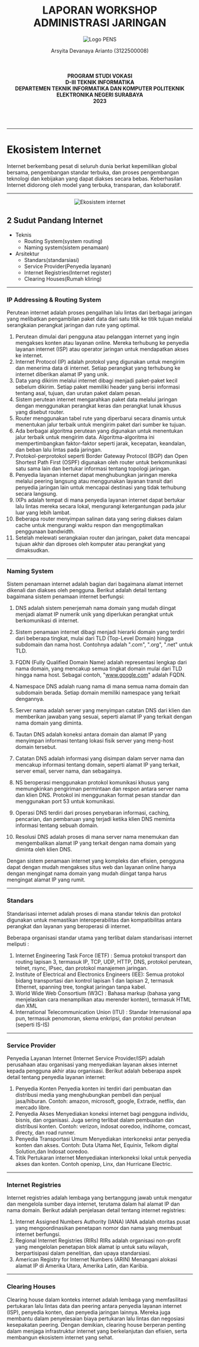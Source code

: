  <h1 align="Center">LAPORAN WORKSHOP ADMINISTRASI JARINGAN</h1> 




<p align="center">
  <img src="img/Logo_PENS.png" alt="Logo PENS">
</p>



<p align="center">
Arsyita Devanaya Arianto (3122500008) <br>

</p>

<br>
<h4 align="center">
PROGRAM STUDI VOKASI <br>
D-III TEKNIK INFORMATIKA <br>
DEPARTEMEN TEKNIK INFORMATIKA DAN KOMPUTER 
POLITEKNIK ELEKTRONIKA NEGERI SURABAYA <br> 
2023
</h4> <br><br><hr>

# Ekosistem Internet
Internet berkembang pesat di seluruh dunia berkat kepemilikan global bersama, pengembangan standar terbuka, dan proses pengembangan teknologi dan kebijakan yang dapat diakses secara bebas. Keberhasilan Internet didorong oleh model yang terbuka, transparan, dan kolaboratif.

<hr>

<p align="center">
  <img src="img/gambar_1.png" alt="Ekosistem internet">
</p>

## 2 Sudut Pandang Internet

- Teknis
  - Routing System(system routing)
  - Naming system(sistem penamaan)
- Arsitektur
  - Standars(standarsiasi)
  - Service Provider(Penyedia layanan)
  - Internet Registries(Internet register)
  - Clearing Houses(Rumah kliring)
<hr>

### IP Addressing & Routing System
Perutean internet adalah proses pengalihan lalu lintas dari berbagai jaringan yang melibatkan pengambilan paket data dari satu titik ke titik tujuan melalui serangkaian perangkat jaringan dan rute yang optimal.

1. Perutean dimulai dari pengguna atau pelanggan internet yang ingin mengakses konten atau layanan online. Mereka terhubung ke penyedia layanan internet (ISP) atau operator jaringan untuk mendapatkan akses ke internet.
2. Internet Protocol (IP) adalah protokol yang digunakan untuk mengirim dan menerima data di internet. Setiap perangkat yang terhubung ke internet diberikan alamat IP yang unik.
3. Data yang dikirim melalui internet dibagi menjadi paket-paket kecil sebelum dikirim. Setiap paket memiliki header yang berisi informasi tentang asal, tujuan, dan urutan paket dalam pesan.
4. Sistem perutean internet mengarahkan paket data melalui jaringan dengan menggunakan perangkat keras dan perangkat lunak khusus yang disebut router.
5. Router menggunakan tabel rute yang diperbarui secara dinamis untuk menentukan jalur terbaik untuk mengirim paket dari sumber ke tujuan.
6. Ada berbagai algoritma perutean yang digunakan untuk menentukan jalur terbaik untuk mengirim data. Algoritma-algoritma ini mempertimbangkan faktor-faktor seperti jarak, kecepatan, keandalan, dan beban lalu lintas pada jaringan.
7. Protokol-perprotokol seperti Border Gateway Protocol (BGP) dan Open Shortest Path First (OSPF) digunakan oleh router untuk berkomunikasi satu sama lain dan bertukar informasi tentang topologi jaringan.
8. Penyedia layanan internet dapat menghubungkan jaringan mereka melalui peering langsung atau menggunakan layanan transit dari penyedia jaringan lain untuk mencapai destinasi yang tidak terhubung secara langsung.
9.  IXPs adalah tempat di mana penyedia layanan internet dapat bertukar lalu lintas mereka secara lokal, mengurangi ketergantungan pada jalur luar yang lebih lambat.
10. Beberapa router menyimpan salinan data yang sering diakses dalam cache untuk mengurangi waktu respon dan mengoptimalkan penggunaan bandwidth.
11. Setelah melewati serangkaian router dan jaringan, paket data mencapai tujuan akhir dan diproses oleh komputer atau perangkat yang dimaksudkan.

<hr>

### Naming System
Sistem penamaan internet adalah bagian dari bagaimana alamat internet dikenali dan diakses oleh pengguna. Berikut adalah detail tentang bagaimana sistem penamaan internet berfungsi:

1. DNS adalah sistem penerjemah nama domain yang mudah diingat menjadi alamat IP numerik unik yang diperlukan perangkat untuk berkomunikasi di internet.

2. Sistem penamaan internet dibagi menjadi hierarki domain yang terdiri dari beberapa tingkat, mulai dari TLD (Top-Level Domain) hingga subdomain dan nama host. Contohnya adalah ".com", ".org", ".net" untuk TLD.

3. FQDN (Fully Qualified Domain Name) adalah representasi lengkap dari nama domain, yang mencakup semua tingkat domain mulai dari TLD hingga nama host. Sebagai contoh, "www.google.com" adalah FQDN.

4. Namespace DNS adalah ruang nama di mana semua nama domain dan subdomain berada. Setiap domain memiliki namespace yang terkait dengannya.

5. Server nama adalah server yang menyimpan catatan DNS dari klien dan memberikan jawaban yang sesuai, seperti alamat IP yang terkait dengan nama domain yang diminta.

6. Tautan DNS adalah koneksi antara domain dan alamat IP yang menyimpan informasi tentang lokasi fisik server yang meng-host domain tersebut.

7. Catatan DNS adalah informasi yang disimpan dalam server nama dan mencakup informasi tentang domain, seperti alamat IP yang terkait, server email, server nama, dan sebagainya.

8. NS beroperasi menggunakan protokol komunikasi khusus yang memungkinkan pengiriman permintaan dan respon antara server nama dan klien DNS. Protokol ini menggunakan format pesan standar dan menggunakan port 53 untuk komunikasi.

9. Operasi DNS terdiri dari proses penyebaran informasi, caching, pencarian, dan pembaruan yang terjadi ketika klien DNS meminta informasi tentang sebuah domain.

10. Resolusi DNS adalah proses di mana server nama menemukan dan mengembalikan alamat IP yang terkait dengan nama domain yang diminta oleh klien DNS.

Dengan sistem penamaan internet yang kompleks dan efisien, pengguna dapat dengan mudah mengakses situs web dan layanan online hanya dengan mengingat nama domain yang mudah diingat tanpa harus mengingat alamat IP yang rumit.

<hr>

### Standars

Standarisasi internet adalah proses di mana standar teknis dan protokol digunakan untuk memastikan interoperabilitas dan kompatibilitas antara perangkat dan layanan yang beroperasi di internet. 

Beberapa organisasi standar utama yang terlibat dalam standarisasi internet meliputi : 
1. Internet Engineering Task Force (IETF) :  Semua protokol transport dan routing lapisan 3, termasuk IP, TCP, UDP, HTTP, DNS, protokol perutean, telnet, rsync, IPsec, dan protokol manajemen jaringan.
2. Institute of Electrical and Electronics Engineers (IEE): Semua protokol bidang transportasi dan kontrol lapisan 1 dan lapisan 2, termasuk Ethernet, spanning tree, tongkat jaringan tanpa kabel.
3. World Wide Web Consortium (W3C) : Bahasa markup (bahasa yang menjelaskan cara menampilkan atau merender
konten), termasuk HTML dan XML
4. International Telecommunication Union (ITU) : Standar Internasional apa pun, termasuk penomoran, skema enkripsi, dan protokol perutean (seperti IS-IS)

<hr>

### Service Provider
Penyedia Layanan Internet (Internet Service Provider/ISP) adalah perusahaan atau organisasi yang menyediakan layanan akses internet kepada pengguna akhir atau organisasi. Berikut adalah beberapa aspek detail tentang penyedia layanan internet:
1. Penyedia Konten
   Penyedia konten ini terdiri dari pembuatan dan distribusi media yang menghubungkan pembeli dan penjual jasa/hiburan. Contoh: amazon, microsoft, google, Extrade, netflix, dan mercado libre.
2. Penyedia Akses
   Menyediakan koneksi internet bagi pengguna individu, bisnis, dan organisasi. Juga sering terlibat dalam pembuatan dan distribusi konten. Contoh: verizon, indosat ooredoo, indihome, comcast, directy, dan road runner.
3. Penyedia Transportasi Umum
   Menyediakan interkoneksi antar penyedia konten dan akses. Contoh: Duta Utama Net, Equinix, Telkom digital Solution,dan Indosat ooredoo.
4. Titik Pertukaran internet
   Menyediakan interkoneksi lokal untuk penyedia akses dan konten. Contoh openixp, Linx, dan Hurricane Electric.

<hr>

### Internet Registries

Internet registries adalah lembaga yang bertanggung jawab untuk mengatur dan mengelola sumber daya internet, terutama dalam hal alamat IP dan nama domain. Berikut adalah penjelasan detail tentang internet registries:

1. Internet Assigned Numbers Authority (IANA)
   IANA adalah otoritas pusat yang mengoordinasikan penetapan nomor dan nama yang membuat internet berfungsi.
2. Regional Internet Registries (RIRs)
   RIRs adalah organisasi non-profit yang mengelolan penetapan blok alamat ip untuk satu wilayah, berpartisipasi dalam penelitian, dan upaya standarsiasi.
3. American Registry for Internet Numbers (ARIN)
   Menangani alokasi alamat IP di Amerika Utara, Amerika Latin, dan Karibia.

<hr>

### Clearing Houses

Clearing house dalam konteks internet adalah lembaga yang memfasilitasi pertukaran lalu lintas data dan peering antara penyedia layanan internet (ISP), penyedia konten, dan penyedia jaringan lainnya. Mereka juga membantu dalam penyelesaian biaya pertukaran lalu lintas dan negosiasi kesepakatan peering. Dengan demikian, clearing house berperan penting dalam menjaga infrastruktur internet yang berkelanjutan dan efisien, serta membangun ekosistem internet yang sehat.
